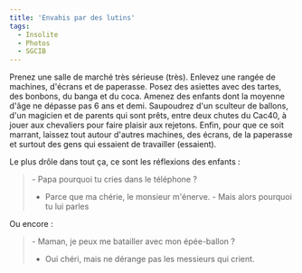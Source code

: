 ```yaml
---
title: 'Envahis par des lutins'
tags:
  - Insolite
  - Photos
  - SGCIB
---
```


Prenez une salle de marché très sérieuse (très). Enlevez une rangée de machines,
d'écrans et de paperasse. Posez des asiettes avec des tartes, des bonbons, du
banga et du coca. Amenez des enfants dont la moyenne d'âge ne dépasse pas 6 ans
et demi. Saupoudrez d'un sculteur de ballons, d'un magicien et de parents qui
sont prêts, entre deux chutes du Cac40, à jouer aux chevaliers pour faire
plaisir aux rejetons. Enfin, pour que ce soit marrant, laissez tout autour
d'autres machines, des écrans, de la paperasse et surtout des gens qui essaient
de travailler (essaient).

Le plus drôle dans tout ça, ce sont les réflexions des enfants&nbsp;:

> &#45; Papa pourquoi tu cries dans le téléphone&nbsp;?
>
> - Parce que ma chérie, le monsieur m'énerve. - Mais alors pourquoi tu lui
>   parles

Ou encore :

> &#45; Maman, je peux me batailler avec mon épée-ballon&nbsp;?
>
> - Oui chéri, mais ne dérange pas les messieurs qui crient.
